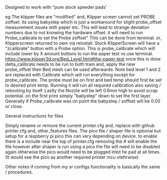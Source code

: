 Designed to work with "pure stock speeder pads' 

eg The klipper files are "modified" and, Klipper screen cannot set PROBE zoffset.  its using babystep which is just a workaround for slight probe_offset measurement issues with paper etc.  This will lead to strange deviation numbers due to not knowing the hardware offset. it will need to run  Probe_calibrate to set the Probe zoffset" This can be done from terminal. or, Klipperscreen returned to oem via reinstall.  Stock KlipperScreen will have a "zcalibrate" button with a Probe option. This is probe_calibrate which  will include  lower by X amount buttons to run the paper test vs use terminal. https://www.klipper3d.org/Bed_Level.html#the-paper-test
once this is done delta_calibrate needs to be run to both tram and, apply the new probe_offset then Bed mesh can be used afterwards. Note bed level 1 and 2 are replaced with Calibrate which will run everything except for probe_calibrate. The probe must be on first and bed temp should first be set to desired print temp. Running it will run all required calibration also saving / rebooting by itself. Lastly the Nozzle will be left 0.6mm high to avoid scrap potential. on the first print simply "babystep" down to set the first layer. Generally if Probe_calibrate was on point the babystep / zoffset will be 0.00 or close. 

General instructions for files 

Simply rename or remove the current printer.cfg and, replace with github printer.cfg and, other_features files. The pico file / shaper file is optional but setup for a 
raspberry pi pico this can very depending on device. to enable there is a include near the top of printer.cfg removing the # will enable the file however after shaper is run using a pico the file will need to be disabled again otherwise the pico would need to be plugged intot he pad at all times. (It would see the pico as another required printer mcu otehrwise)    

Other notes if coming from my sr configs functionality is basically the same / procedures. 
